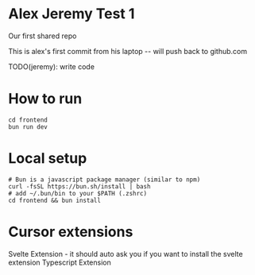 # Alex Jeremy Test 1
Our first shared repo


This is alex's first commit from his laptop -- will push back to github.com

TODO(jeremy): write code

# How to run
```
cd frontend
bun run dev
```

# Local setup
```
# Bun is a javascript package manager (similar to npm)
curl -fsSL https://bun.sh/install | bash
# add ~/.bun/bin to your $PATH (.zshrc)
cd frontend && bun install
```

# Cursor extensions
Svelte Extension - it should auto ask you if you want to install the svelte extension
Typescript Extension